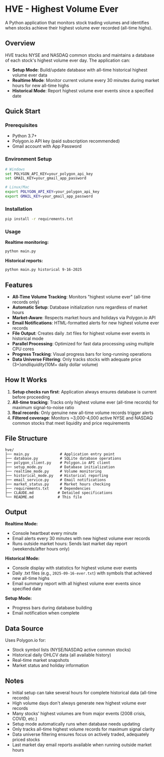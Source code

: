 # HVE - Highest Volume Ever

A Python application that monitors stock trading volumes and identifies when stocks achieve their highest volume ever recorded (all-time highs).

## Overview

HVE tracks NYSE and NASDAQ common stocks and maintains a database of each stock's highest volume ever day. The application can:

- **Setup Mode**: Build/update database with all-time historical highest volume ever data
- **Realtime Mode**: Monitor current volume every 30 minutes during market hours for new all-time highs
- **Historical Mode**: Report highest volume ever events since a specified date

## Quick Start

### Prerequisites

- Python 3.7+
- Polygon.io API key (paid subscription recommended)
- Gmail account with App Password

### Environment Setup

```bash
# Windows
set POLYGON_API_KEY=your_polygon_api_key
set GMAIL_KEY=your_gmail_app_password

# Linux/Mac
export POLYGON_API_KEY=your_polygon_api_key
export GMAIL_KEY=your_gmail_app_password
```

### Installation

```bash
pip install -r requirements.txt
```

### Usage

**Realtime monitoring:**
```bash
python main.py
```

**Historical reports:**
```bash
python main.py historical 9-16-2025
```

## Features

- **All-Time Volume Tracking**: Monitors "highest volume ever" (all-time records only)
- **Automatic Setup**: Database initialization runs regardless of market hours
- **Market-Aware**: Respects market hours and holidays via Polygon.io API
- **Email Notifications**: HTML-formatted alerts for new highest volume ever records
- **File Output**: Creates daily .txt files for highest volume ever events in historical mode
- **Parallel Processing**: Optimized for fast data processing using multiple CPU cores
- **Progress Tracking**: Visual progress bars for long-running operations
- **Data Universe Filtering**: Only tracks stocks with adequate price ($3+) and liquidity ($10M+ daily dollar volume)

## How It Works

1. **Setup checks run first**: Application always ensures database is current before proceeding
2. **All-time tracking**: Tracks only highest volume ever (all-time records) for maximum signal-to-noise ratio
3. **Real records**: Only genuine new all-time volume records trigger alerts
4. **Filtered coverage**: Monitors ~3,000-4,000 active NYSE and NASDAQ common stocks that meet liquidity and price requirements

## File Structure

```
hve/
├── main.py              # Application entry point
├── database.py          # SQLite database operations
├── polygon_client.py    # Polygon.io API client
├── setup_mode.py        # Database initialization
├── realtime_mode.py     # Volume monitoring
├── historical_mode.py   # Historical reporting
├── email_service.py     # Email notifications
├── market_status.py     # Market hours checking
├── requirements.txt     # Dependencies
├── CLAUDE.md           # Detailed specifications
└── README.md           # This file
```

## Output

**Realtime Mode:**
- Console heartbeat every minute
- Email alerts every 30 minutes with new highest volume ever records
- Runs outside market hours: Sends last market day report (weekends/after hours only)

**Historical Mode:**
- Console display with statistics for highest volume ever events
- Daily .txt files (e.g., `2025-09-16-ever.txt`) with symbols that achieved new all-time highs
- Email summary report with all highest volume ever events since specified date

**Setup Mode:**
- Progress bars during database building
- Email notification when complete

## Data Source

Uses Polygon.io for:
- Stock symbol lists (NYSE/NASDAQ active common stocks)
- Historical daily OHLCV data (all available history)
- Real-time market snapshots
- Market status and holiday information

## Notes

- Initial setup can take several hours for complete historical data (all-time records)
- High volume days don't always generate new highest volume ever records
- Many stocks' highest volumes are from major events (2008 crisis, COVID, etc.)
- Setup mode automatically runs when database needs updating
- Only tracks all-time highest volume records for maximum signal clarity
- Data universe filtering ensures focus on actively traded, adequately priced stocks
- Last market day email reports available when running outside market hours